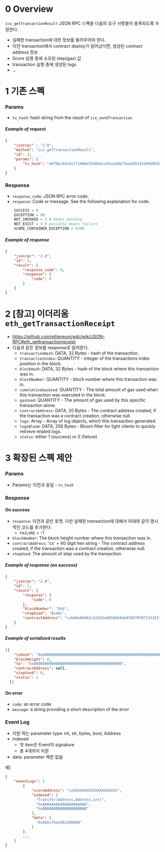 0 Overview
============
`icx_getTransactionResult` JSON RPC 스펙을 다음의 요구 사항들이 충족되도록 수정한다.

* 실패한 transaction에 대한 정보를 돌려주어야 한다.
* 이전 transaction에서 contract deploy가 일어났다면, 생성된 contract address 정보
* Score 실행 중에 소모된 step(gas) 값
* transaction 실행 중에 생성된 logs
* ...

1 기존 스펙
===========
### Params
* `tx_hash`: hash string from the result of `icx_sendTransaction`

##### Example of request
```json
{
    "jsonrpc" : "2.0",
    "method": "icx_getTransactionResult",
    "id": 2,
    "params": {
        "tx_hash": "e670ec64341771606e55d6b4ca35a1a6b75ee3d5145a99d05921026d1527331"
    }
}
```

### Response
* `response_code`: JSON RPC error code.
* `response`: Code or message. See the following explanation for code.

```python
    SUCCESS = 0
    EXCEPTION = 90
    NOT_INVOKED = 2 # means pending
    NOT_EXIST = 3 # possibly means failure
    SCORE_CONTAINER_EXCEPTION = 9100
```

##### Example of response
```json
{
    "jsonrpc": "2.0",
    "id": 2,
    "result": {
        "response_code": 0,
        "response": {
            "code": 0
        }
    }
}
```

2 [참고] 이더리움 `eth_getTransactionReceipt`
============================================
* https://github.com/ethereum/wiki/wiki/JSON-RPC#eth_gettransactionreceipt
* 다음과 같은 정보를 response로 알려준다.
    * `transactionHash`: DATA, 32 Bytes - hash of the transaction.
    * `transactionIndex`: QUANTITY - integer of the transactions index position in the block.
    * `blockHash`: DATA, 32 Bytes - hash of the block where this transaction was in.
    * `blockNumber`: QUANTITY - block number where this transaction was in.
    * `cumulativeGasUsed`: QUANTITY - The total amount of gas used when this transaction was executed in the block.
    * `gasUsed`: QUANTITY - The amount of gas used by this specific transaction alone.
    * `contractAddress`: DATA, 20 Bytes - The contract address created, if the transaction was a contract creation, otherwise null.
    * `logs`: Array - Array of log objects, which this transaction generated.
    * `logsBloom`: DATA, 256 Bytes - Bloom filter for light clients to quickly retrieve related logs.
    * `status`: either 1 (success) or 0 (failure)


3 확장된 스펙 제안
=================
### Params
* Params는 이전과 동일 - `tx_hash`

### Response
#### On success
* `response`: 이전과 같은 포맷. 다만 실패한 transaction에 대해서 아래와 같이 명시적인 코드를 추가한다.
    * `FAILURE` = -1
* `blockNumber`: The block height number where this transaction was in.
* `contractAddress`: 'cx' + 40 digit hex string - The contract address created, if the transaction was a contract creation, otherwise null.
* `stepUsed`: The amount of step used by the transaction.

##### Example of response (on success)
```json
{
    "jsonrpc": "2.0",
    "id": 2,
    "result": {
        "response": {
            "code": 0
        },
        "blockNumber": "0xb",
        "stepUsed": "0x4dc",
        "contractAddress": "cxb60e8dd61c5d32be8058bb8eb970870f07233155"
    }
}
```

##### Example of serialized results
```json
[{
    "txHash": "0x0000000000000000000000000000000000000000000000000000000000000000",
    "blockHeight": 0,
    "to": "hx0000000000000000000000000000000000000000",
    "contractAddress": null,
    "stepUsed": 0,
    "status": 1
  }]
```

#### On error
* `code`: an error code
* `message`: a string providing a short description of the error


### Event Log
- 지원 하는 parameter type: 
  int, str, bytes, bool, Address
- indexed
  - 첫 item은 Event의 signature
  - 총 4개까지 지원
- data: parameter 제한 없음
   

예)
```json
{
    "eventLogs": [
        {
            "scoreAddress": "cxXXXXXXXXXXXXXXXXXXXX",
            "indexed": [
              "Transfer(Address,Address,int)", 
              "hxAAAAAAAAAAAAAAAAAAAA", 
              "hxBBBBBBBBBBBBBBBBBBBB" 
            ],
            "data": [
              "0x56bc75e2d63100000"
            ]
        },
        ...
    ]
}
```